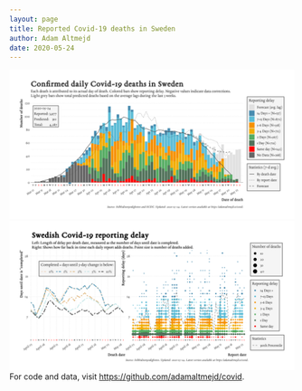 ```yaml
---
layout: page
title: Reported Covid-19 deaths in Sweden
author: Adam Altmejd
date: 2020-05-24
---
```


![Graph of Swedish Covid-19 deaths with reporting delay.](deaths_lag_sweden_2020-05-24.png "Swedish Covid-19 deaths.")
![Graph of Swedish Covid-19 reporting delay in daily deaths.](lag_trend_sweden_2020-05-24.png "Trend in Swedish Covid-19 mortality reporting delay.")
For code and data, visit <https://github.com/adamaltmejd/covid>.

